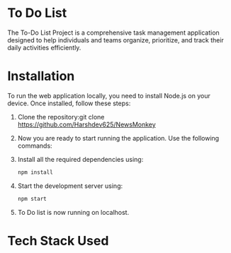 # To Do List

The To-Do List Project is a comprehensive task management application designed to help individuals and teams organize, prioritize, and track their daily activities efficiently.

# Installation

To run the web application locally, you need to install Node.js on your device. Once installed, follow these steps:

<!-- Ordered List -->

1. Clone the repository:git clone https://github.com/Harshdev625/NewsMonkey
2. Now you are ready to start running the application. Use the following commands:
3. Install all the required dependencies using:

    ```javascript
    npm install
    ```

4. Start the development server using:

    ```javascript
    npm start
    ```
5. To Do list is now running on localhost.

<!-- Tech Stack used -->
# Tech Stack Used
